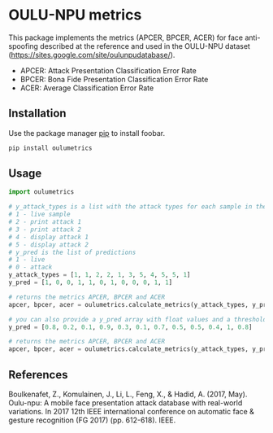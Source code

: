 # OULU-NPU metrics

This package implements the metrics (APCER, BPCER, ACER) for face anti-spoofing described at the reference and used in the OULU-NPU dataset (https://sites.google.com/site/oulunpudatabase/).

- APCER: Attack Presentation Classification Error Rate
- BPCER: Bona Fide Presentation Classification Error Rate
- ACER: Average Classification Error Rate

## Installation

Use the package manager [pip](https://pip.pypa.io/en/stable/) to install foobar.

```bash
pip install oulumetrics
```

## Usage

```python
import oulumetrics

# y_attack_types is a list with the attack types for each sample in the dataset
# 1 - live sample
# 2 - print attack 1
# 3 - print attack 2
# 4 - display attack 1
# 5 - display attack 2
# y_pred is the list of predictions
# 1 - live
# 0 - attack
y_attack_types = [1, 1, 2, 2, 1, 3, 5, 4, 5, 5, 1]
y_pred = [1, 0, 0, 1, 1, 0, 1, 0, 0, 0, 1, 1]

# returns the metrics APCER, BPCER and ACER
apcer, bpcer, acer = oulumetrics.calculate_metrics(y_attack_types, y_pred)

# you can also provide a y_pred array with float values and a threshold for binarization (0.5 by default if not provided)
y_pred = [0.8, 0.2, 0.1, 0.9, 0.3, 0.1, 0.7, 0.5, 0.5, 0.4, 1, 0.8]

# returns the metrics APCER, BPCER and ACER
apcer, bpcer, acer = oulumetrics.calculate_metrics(y_attack_types, y_pred, 0.6)
```

## References
Boulkenafet, Z., Komulainen, J., Li, L., Feng, X., & Hadid, A. (2017, May). Oulu-npu: A mobile face presentation attack database with real-world variations. In 2017 12th IEEE international conference on automatic face & gesture recognition (FG 2017) (pp. 612-618). IEEE.
